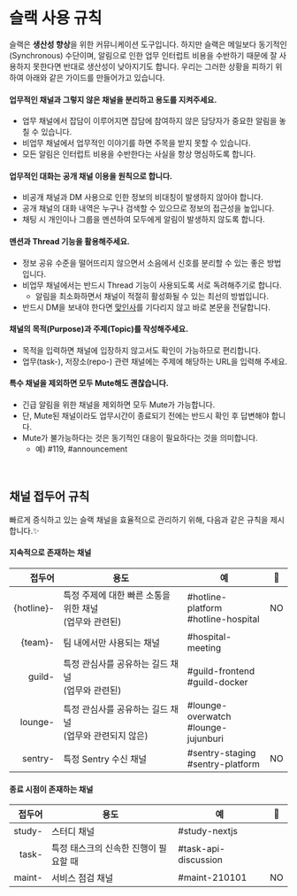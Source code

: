 # 슬랙 사용 규칙

슬랙은 **생산성 향상**을 위한 커뮤니케이션 도구입니다.
하지만 슬랙은 메일보다 동기적인(Synchronous) 수단이며, 알림으로 인한 업무 인터럽트 비용을 수반하기 때문에 잘 사용하지 못한다면 반대로 생산성이 낮아지기도 합니다.
우리는 그러한 상황을 피하기 위하여 아래와 같은 가이드를 만들어가고 있습니다.

#### 업무적인 채널과 그렇지 않은 채널을 분리하고 용도를 지켜주세요.

- 업무 채널에서 잡담이 이루어지면 잡담에 참여하지 않은 담당자가 중요한 알림을 놓칠 수 있습니다.
- 비업무 채널에서 업무적인 이야기를 하면 주목을 받지 못할 수 있습니다.
- 모든 알림은 인터럽트 비용을 수반한다는 사실을 항상 명심하도록 합니다.

#### 업무적인 대화는 공개 채널 이용을 원칙으로 합니다.

- 비공개 채널과 DM 사용으로 인한 정보의 비대칭이 발생하지 않아야 합니다.
- 공개 채널의 대화 내역은 누구나 검색할 수 있으므로 정보의 접근성을 높입니다.
- 채팅 시 개인이나 그룹을 멘션하여 모두에게 알림이 발생하지 않도록 합니다.

#### 멘션과 Thread 기능을 활용해주세요.

- 정보 공유 수준을 떨어뜨리지 않으면서 소음에서 신호를 분리할 수 있는 좋은 방법입니다.
- 비업무 채널에서는 반드시 Thread 기능이 사용되도록 서로 독려해주기로 합니다.
  - 알림을 최소화하면서 채널이 적절히 활성화될 수 있는 최선의 방법입니다.
- 반드시 DM을 보내야 한다면 [맞인사](https://ko.wikipedia.org/wiki/%EC%9D%91%EB%8B%B5_%EB%AC%B8%EC%9E%90)를 기다리지 않고 바로 본문을 전달합니다.

#### 채널의 목적(Purpose)과 주제(Topic)를 작성해주세요.

- 목적을 입력하면 채널에 입장하지 않고서도 확인이 가능하므로 편리합니다.
- 업무(task-), 저장소(repo-) 관련 채널에는 주제에 해당하는 URL을 입력해 주세요.

#### 특수 채널을 제외하면 모두 Mute해도 괜찮습니다.

- 긴급 알림을 위한 채널을 제외하면 모두 Mute가 가능합니다.
- 단, Mute된 채널이라도 업무시간이 종료되기 전에는 반드시 확인 후 답변해야 합니다.
- Mute가 불가능하다는 것은 동기적인 대응이 필요하다는 것을 의미합니다.
  - 예) &#35;119, &#35;announcement

<br>

## 채널 접두어 규칙

빠르게 증식하고 있는 슬랙 채널을 효율적으로 관리하기 위해, 다음과 같은 규칙을 제시합니다.✨

#### 지속적으로 존재하는 채널

|          접두어 | 용도                                  | 예                                        | 🔕    |
| -----------: | ----------------------------------- | ---------------------------------------- | ----- |
|   {hotline}- | 특정 주제에 대한 빠른 소통을 위한 채널<br>(업무와 관련된) | &#35;hotline-platform<br>&#35;hotline-hospital | NO    |
|      {team}- | 팀 내에서만 사용되는 채널                      | &#35;hospital-meeting  |       |
|       guild- | 특정 관심사를 공유하는 길드 채널<br>(업무와 관련된)     | &#35;guild-frontend<br>&#35;guild-docker |       |
|      lounge- | 특정 관심사를 공유하는 길드 채널<br>(업무와 관련되지 않은) | &#35;lounge-overwatch<br>&#35;lounge-jujunburi |       |
|      sentry- | 특정 Sentry 수신 채널                     | &#35;sentry-staging<br>&#35;sentry-platform | NO    |

#### 종료 시점이 존재하는 채널

|    접두어 | 용도                    | 예                        | 🔕   |
| -----: | --------------------- | ------------------------ | ---- |
| study- | 스터디 채널                | &#35;study-nextjs        |      |
|  task- | 특정 태스크의 신속한 진행이 필요할 때 | &#35;task-api-discussion |      |
| maint- | 서비스 점검 채널             | &#35;maint-210101        | NO   |
